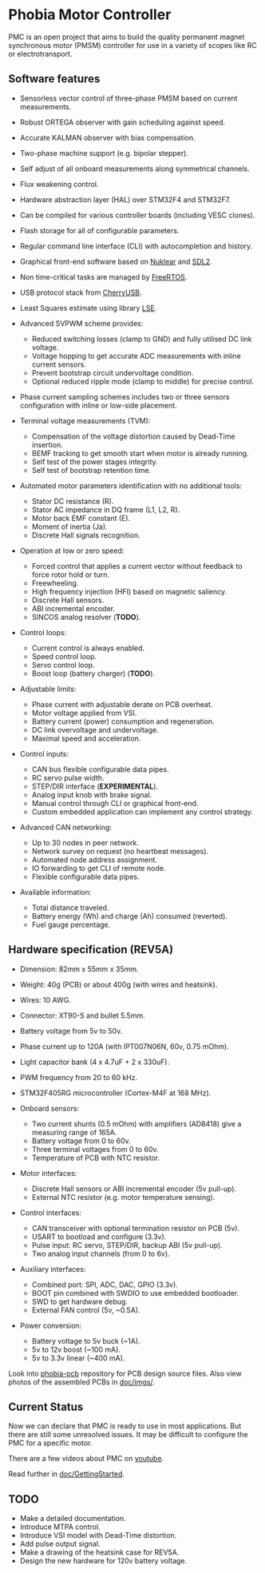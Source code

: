 # Phobia Motor Controller

PMC is an open project that aims to build the quality permanent magnet
synchronous motor (PMSM) controller for use in a variety of scopes like RC or
electrotransport.

## Software features

* Sensorless vector control of three-phase PMSM based on current measurements.
* Robust ORTEGA observer with gain scheduling against speed.
* Accurate KALMAN observer with bias compensation.
* Two-phase machine support (e.g. bipolar stepper).
* Self adjust of all onboard measurements along symmetrical channels.
* Flux weakening control.
* Hardware abstraction layer (HAL) over STM32F4 and STM32F7.
* Can be compiled for various controller boards (including VESC clones).
* Flash storage for all of configurable parameters.
* Regular command line interface (CLI) with autocompletion and history.
* Graphical front-end software based on
  [Nuklear](https://github.com/Immediate-Mode-UI/Nuklear) and
  [SDL2](https://www.libsdl.org/).
* Non time-critical tasks are managed by
  [FreeRTOS](http://www.freertos.org/).
* USB protocol stack from
  [CherryUSB](https://github.com/sakumisu/CherryUSB).
* Least Squares estimate using library
  [LSE](https://github.com/rombrew/lse).

* Advanced SVPWM scheme provides:
	* Reduced switching losses (clamp to GND) and fully utilised DC link voltage.
	* Voltage hopping to get accurate ADC measurements with inline current sensors.
	* Prevent bootstrap circuit undervoltage condition.
	* Optional reduced ripple mode (clamp to middle) for precise control.

* Phase current sampling schemes includes two or three sensors configuration
  with inline or low-side placement.

* Terminal voltage measurements (TVM):
	* Compensation of the voltage distortion caused by Dead-Time insertion.
	* BEMF tracking to get smooth start when motor is already running.
	* Self test of the power stages integrity.
	* Self test of bootstrap retention time.

* Automated motor parameters identification with no additional tools:
	* Stator DC resistance (R).
	* Stator AC impedance in DQ frame (L1, L2, R).
	* Motor back EMF constant (E).
	* Moment of inertia (Ja).
	* Discrete Hall signals recognition.

* Operation at low or zero speed:
	* Forced control that applies a current vector without feedback to
	  force rotor hold or turn.
	* Freewheeling.
	* High frequency injection (HFI) based on magnetic saliency.
	* Discrete Hall sensors.
	* ABI incremental encoder.
	* SINCOS analog resolver (**TODO**).

* Control loops:
	* Current control is always enabled.
	* Speed control loop.
	* Servo control loop.
	* Boost loop (battery charger) (**TODO**).

* Adjustable limits:
	* Phase current with adjustable derate on PCB overheat.
	* Motor voltage applied from VSI.
	* Battery current (power) consumption and regeneration.
	* DC link overvoltage and undervoltage.
	* Maximal speed and acceleration.

* Control inputs:
	* CAN bus flexible configurable data pipes.
	* RC servo pulse width.
	* STEP/DIR interface (**EXPERIMENTAL**).
	* Analog input knob with brake signal.
	* Manual control through CLI or graphical front-end.
	* Custom embedded application can implement any control strategy.

* Advanced CAN networking:
	* Up to 30 nodes in peer network.
	* Network survey on request (no heartbeat messages).
	* Automated node address assignment.
	* IO forwarding to get CLI of remote node.
	* Flexible configurable data pipes.

* Available information:
	* Total distance traveled.
	* Battery energy (Wh) and charge (Ah) consumed (reverted).
	* Fuel gauge percentage.

## Hardware specification (**REV5A**)

* Dimension: 82mm x 55mm x 35mm.
* Weight: 40g (PCB) or about 400g (with wires and heatsink).
* Wires: 10 AWG.
* Connector: XT90-S and bullet 5.5mm.
* Battery voltage from 5v to 50v.
* Phase current up to 120A (with IPT007N06N, 60v, 0.75 mOhm).
* Light capacitor bank (4 x 4.7uF + 2 x 330uF).
* PWM frequency from 20 to 60 kHz.
* STM32F405RG microcontroller (Cortex-M4F at 168 MHz).

* Onboard sensors:
	* Two current shunts (0.5 mOhm) with amplifiers (AD8418) give a
	  measuring range of 165A.
	* Battery voltage from 0 to 60v.
	* Three terminal voltages from 0 to 60v.
	* Temperature of PCB with NTC resistor.

* Motor interfaces:
	* Discrete Hall sensors or ABI incremental encoder (5v pull-up).
	* External NTC resistor (e.g. motor temperature sensing).

* Control interfaces:
	* CAN transceiver with optional termination resistor on PCB (5v).
	* USART to bootload and configure (3.3v).
	* Pulse input: RC servo, STEP/DIR, backup ABI (5v pull-up).
	* Two analog input channels (from 0 to 6v).

* Auxiliary interfaces:
	* Combined port: SPI, ADC, DAC, GPIO (3.3v).
	* BOOT pin combined with SWDIO to use embedded bootloader.
	* SWD to get hardware debug.
	* External FAN control (5v, ~0.5A).

* Power conversion:
	* Battery voltage to 5v buck (~1A).
	* 5v to 12v boost (~100 mA).
	* 5v to 3.3v linear (~400 mA).

Look into [phobia-pcb](https://sourceforge.net/p/phobia/pcb/) repository for
PCB design source files. Also view photos of the assembled PCBs in [doc/imgs/](doc/imgs/).

## Current Status

Now we can declare that PMC is ready to use in most applications. But there are
still some unresolved issues. It may be difficult to configure the PMC for a
specific motor.

There are a few videos about PMC on
[youtube](https://www.youtube.com/@romblv).

Read further in [doc/GettingStarted](doc/GettingStarted.md).

## TODO

* Make a detailed documentation.
* Introduce MTPA control.
* Introduce VSI model with Dead-Time distortion.
* Add pulse output signal.
* Make a drawing of the heatsink case for REV5A.
* Design the new hardware for 120v battery voltage.

